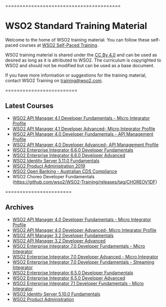 
========================================
<h1>WSO2 Standard Training Material</h1>

Welcome to the home of WSO2 training material. You can follow these self-paced courses at [WSO2 Self-Paced Training](http://lms.wso2.com/).

WSO2 training material is shared under the [CC By 4.0](https://creativecommons.org/licenses/by/4.0/) and can be used as desired as long as it is attributed to WSO2.  The curriculum is copyrighted to WSO2 and should not be modified but can be used as a base document.

If you have more information or suggestions for the training material, contact WSO2 Training on training@wso2.com.

=========================
<h2>Latest Courses</h2>

* [WSO2 API Manager 4.1 Developer Fundamentals - Micro Integrator Profile](https://github.com/wso2/WSO2-Training/releases/tag/APIM41INTDF
)
* [WSO2 API Manager 4.1 Developer Advanced- Micro Integrator Profile](https://github.com/wso2/WSO2-Training/releases/tag/APIM41INTDA
)
* [WSO2 API Manager 4.0 Developer Fundamentals - API Management Profile](https://github.com/wso2/WSO2-Training/releases/tag/APIM40DFAPIM)
* [WSO2 API Manager 4.0 Developer Advanced- API Management Profile](https://github.com/wso2/WSO2-Training/releases/tag/APIM40DAAPIM)
* [WSO2 Enterprise Integrator 6.6.0 Developer Fundamentals](https://github.com/wso2/WSO2-Training/releases/tag/EI66DF)
* [WSO2 Enterprise Integrator 6.6.0 Developer Advanced](https://github.com/wso2/WSO2-Training/releases/tag/EI66DA)
* [WSO2 Identity Server 5.11.0 Fundamentals](https://github.com/wso2/WSO2-Training/releases/tag/IS511F)
* [WSO2 Product Administration 2019](https://github.com/wso2/WSO2-Training/releases/tag/PA2019)
* [WSO2 Open Banking - Australian CDS Compliance](https://github.com/wso2/WSO2-Training/releases/tag/OBAU)
* WSO2 Choreo Developer Fundamentals (https://github.com/wso2/WSO2-Training/releases/tag/CHOREOV1DF)


=======================

<h2>Archives</h2>

* [WSO2 API Manager 4.0 Developer Fundamentals - Micro Integrator Profile](https://github.com/wso2/WSO2-Training/releases/tag/APIM40DFINT)
* [WSO2 API Manager 4.0 Developer Advanced- Micro Integrator Profile](https://github.com/wso2/WSO2-Training/releases/tag/APIM40DAInt)
* [WSO2 API Manager 3.2 Developer Fundamentals](https://github.com/wso2/WSO2-Training/releases/tag/APIM320DF)
* [WSO2 API Manager 3.2 Developer Advanced](https://github.com/wso2/WSO2-Training/releases/tag/APIM320DA)
* [WSO2 Enterprise Integrator 7.0 Developer Fundamentals - Micro Integrator](https://github.com/wso2/WSO2-Training/releases/tag/EI70DFMI)
* [WSO2 Enterprise Integrator 7.0 Developer Advanced - Micro Integrator](https://github.com/wso2/WSO2-Training/releases/tag/EI70DAMI)
* [WSO2 Enterprise Integrator 7.0 Developer Fundamentals - Streaming Integrator](https://github.com/wso2/WSO2-Training/releases/tag/EI70DFSI)
* [WSO2 Enterprise Integrator 6.5.0 Developer Fundamentals](https://github.com/wso2/WSO2-Training/releases/tag/Ei650DF)
* [WSO2 Enterprise Integrator 6.5.0 Developer Advanced](https://github.com/wso2/WSO2-Training/releases/tag/Ei650DA)
* [WSO2 Enterprise Integrator 7.1 Developer Fundamentals - Micro Integrator](https://github.com/wso2/WSO2-Training/releases/tag/EI71DFMI)
* [WSO2 Identity Server 5.10.0 Fundamentals](https://github.com/wso2/WSO2-Training/releases/tag/IS510F)
* [WSO2 Product Administration](https://github.com/wso2/WSO2-Training/releases/tag/PA4.4.5)


